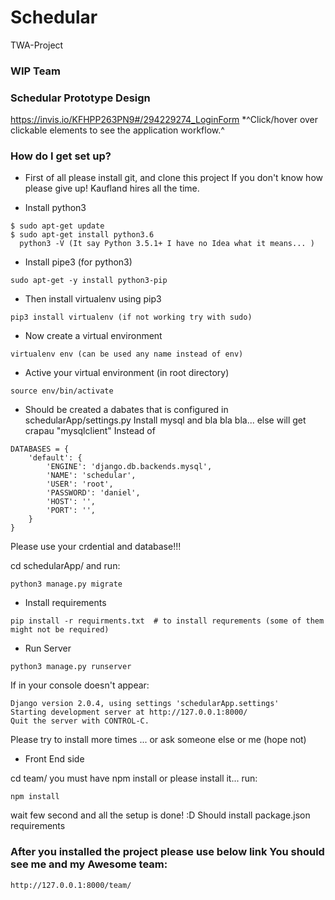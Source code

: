 # Schedular
TWA-Project

### WIP Team ####

### Schedular Prototype Design ###
 https://invis.io/KFHPP263PN9#/294229274_LoginForm 
*^Click/hover over clickable elements to see the application workflow.^

### How do I get set up? ###
* First of all please install git, and clone this project If you don't know how please give up! Kaufland hires all the time.

* Install python3
```
$ sudo apt-get update
$ sudo apt-get install python3.6
  python3 -V (It say Python 3.5.1+ I have no Idea what it means... )
```
* Install pipe3 (for python3)

```
sudo apt-get -y install python3-pip
```

* Then install virtualenv using pip3

```
pip3 install virtualenv (if not working try with sudo)
```

* Now create a virtual environment

```
virtualenv env (can be used any name instead of env)
```

* Active your virtual environment (in root directory)

```
source env/bin/activate
```

* Should be created a dabates that is configured in schedularApp/settings.py
    Install mysql and bla bla bla... else will get crapau "mysqlclient"
    Instead of
```
DATABASES = {
    'default': {
        'ENGINE': 'django.db.backends.mysql',
        'NAME': 'schedular',
        'USER': 'root',
        'PASSWORD': 'daniel',
        'HOST': '',
        'PORT': '',
    }
}
```
Please use your crdential and database!!!

cd schedularApp/ and run:
```
python3 manage.py migrate
```

* Install requirements

```
pip install -r requirments.txt  # to install requrements (some of them might not be required)
```

* Run Server
```
python3 manage.py runserver
```
If in your console doesn't appear:
```
Django version 2.0.4, using settings 'schedularApp.settings'
Starting development server at http://127.0.0.1:8000/
Quit the server with CONTROL-C.

```
Please try to install more times ... or ask someone else or me (hope not)

* Front End side

cd team/
you must have npm install or please install it...
run:
```
npm install
```
wait few second and all the setup is done! :D
Should install package.json requirements

### After you installed the project please use below link You should see me and my Awesome team: ###
    http://127.0.0.1:8000/team/





